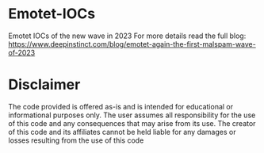 # Emotet-IOCs
Emotet IOCs of the new wave in 2023
For more details read the full blog: https://www.deepinstinct.com/blog/emotet-again-the-first-malspam-wave-of-2023
# Disclaimer
The code provided is offered as-is and is intended for educational or informational purposes only. The user assumes all responsibility for the use of this code and any consequences that may arise from its use. The creator of this code and its affiliates cannot be held liable for any damages or losses resulting from the use of this code
